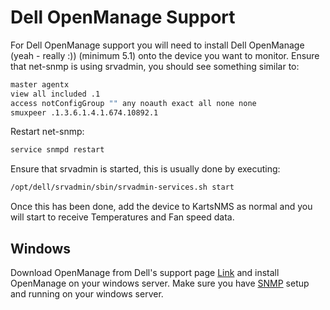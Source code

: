 # Dell OpenManage Support

For Dell OpenManage support you will need to install Dell OpenManage
(yeah - really :)) (minimum 5.1) onto the device you want to
monitor. Ensure that net-snmp is using srvadmin, you should see
something similar to:

```bash
master agentx
view all included .1
access notConfigGroup "" any noauth exact all none none
smuxpeer .1.3.6.1.4.1.674.10892.1
```

Restart net-snmp:

```bash
service snmpd restart
```

Ensure that srvadmin is started, this is usually done by executing:

```bash
/opt/dell/srvadmin/sbin/srvadmin-services.sh start
```

Once this has been done, add the device to KartsNMS as normal and you
will start to receive Temperatures and Fan speed data.

## Windows

Download OpenManage from Dell's support page
[Link](http://www.dell.com/support/contents/us/en/04/article/product-support/self-support-knowledgebase/enterprise-resource-center/systemsmanagement/OMSA)
and install OpenManage on your windows server. Make sure you have [SNMP](/Support/SNMP-Configuration-Examples/#windows-server-2012-r2-and-newer)
setup and running on your windows server.



